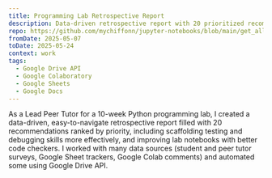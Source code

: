 ```yaml
---
title: Programming Lab Retrospective Report
description: Data-driven retrospective report with 20 prioritized recommendations for a 10-week Python programming lab using Google APIs.
repo: https://github.com/mychiffonn/jupyter-notebooks/blob/main/get_all_comments_across_notebooks.ipynb
fromDate: 2025-05-07
toDate: 2025-05-24
context: work
tags:
  - Google Drive API
  - Google Colaboratory
  - Google Sheets
  - Google Docs
---
```


As a Lead Peer Tutor for a 10-week Python programming lab, I created a data-driven, easy-to-navigate retrospective report filled with 20 recommendations ranked by priority, including scaffolding testing and debugging skills more effectively, and improving lab notebooks with better code checkers. I worked with many data sources (student and peer tutor surveys, Google Sheet trackers, Google Colab comments) and automated some using Google Drive API.
